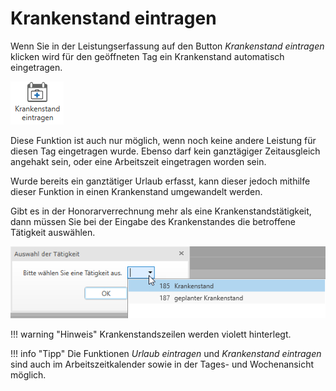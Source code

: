 # Krankenstand eintragen

Wenn Sie in der Leistungserfassung auf den Button *Krankenstand
eintragen* klicken wird für den geöffneten Tag ein Krankenstand
automatisch eingetragen.


![](<img/image57.png>)

Diese Funktion ist auch nur möglich, wenn noch keine andere Leistung für
diesen Tag eingetragen wurde. Ebenso darf kein ganztägiger Zeitausgleich
angehakt sein, oder eine Arbeitszeit eingetragen worden sein.

Wurde bereits ein ganztätiger Urlaub erfasst, kann dieser jedoch
mithilfe dieser Funktion in einen Krankenstand umgewandelt werden.

Gibt es in der Honorarverrechnung mehr als eine Krankenstandstätigkeit,
dann müssen Sie bei der Eingabe des Krankenstandes die betroffene
Tätigkeit auswählen.


![](<img/image58.png>)

!!! warning "Hinweis"
    Krankenstandszeilen werden violett hinterlegt.

!!! info "Tipp"
    Die Funktionen *Urlaub eintragen* und *Krankenstand eintragen* sind auch
    im Arbeitszeitkalender sowie in der Tages- und Wochenansicht möglich.